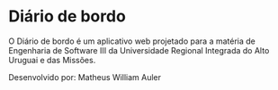 # Diário de bordo

O Diário de bordo é um aplicativo web projetado para a matéria de Engenharia de Software III da Universidade Regional Integrada do Alto Uruguai e das Missões.

Desenvolvido por: Matheus William Auler